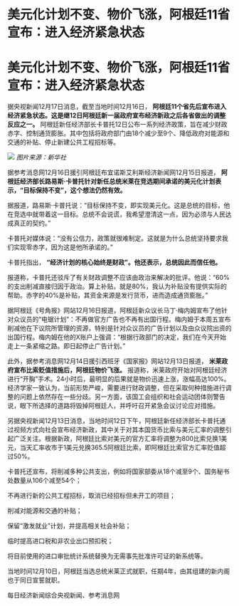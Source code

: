 # 美元化计划不变、物价飞涨，阿根廷11省宣布：进入经济紧急状态

# 美元化计划不变、物价飞涨，阿根廷11省宣布：进入经济紧急状态

据央视新闻12月17日消息，截至当地时间12月16日，
**阿根廷11个省先后宣布进入经济紧急状态。这是继12日阿根廷新一届政府宣布经济新政之后各省做出的调整反应之一。**
阿根廷新任经济部长卡普托12日公布一系列经济政策，旨在减少财政赤字、控制通货膨胀。其中包括将政府部门由18个减少至9个、降低政府对能源和交通的补贴、停止新建公共工程招标等。

![](https://inews.gtimg.com/om_bt/O2cXvOQYl_mCSaknfmjPixsAWGKKBA2nHewFqT2eLiogAAA/1000)
_图片来源：新华社_

据参考消息网12月16日援引阿根廷布宜诺斯艾利斯经济新闻网12月15日报道，
**阿根廷经济部长路易斯·卡普托针对新任总统米莱在竞选期间承诺的美元化计划表示，“目标保持不变”，这个想法仍然有效。**

据报道，路易斯·卡普托说：“目标保持不变，即实现美元化。这是总统的目标，他在竞选中就带着这一目标。总统不会说谎，我希望澄清这一点，因为必须与人民达成真正的契约。”

卡普托对媒体说：“没有公信力，政策就很难制定。这就是为什么总统坚持要求我们实现零赤字，因为这是他所承诺的。”

卡普托指出， **“经济计划的核心始终是财政”。他还表示，总统因此而信任他。**

报道称，卡普托还驳斥了有关财政调整不应该由政治来解决的批评。他说：“60%的支出削减直接归因于政治。算上补贴，就是80%，我认为补贴没有提供实际的帮助。赤字的40%是补贴，其资金来源是发行货币，进而造成通货膨胀。”

据阿根廷《号角报》网站12月16日报道，阿根廷新众议长马丁·梅内姆宣布了他针对众议员的“电锯计划”：不再做官方广告也不再有出国行程。梅内姆于本周五宣布削减他在下议院所管理的资源，特别是针对众议员的广告计划以及由众议院出资的出国行程。梅内姆在他的X账户上强调：“根据行政部门的决定，我们在今天开始走上一条紧缩之路。即日起停止广告计划。”

此外，据参考消息网12月14日援引西班牙《国家报》网站12月13日报道， **米莱政府宣布比索贬值措施后，阿根廷物价飞涨。**
报道称，米莱政府开始对阿根廷经济进行“开胸”手术。24小时后，最明显的后果就是物价迅速上涨，涨幅高达100%。经济学家一致认为，当前形势严峻，需要进行财政调整，但在采取何种措施进行调整的问题上依然存在一些分歧。另一方面，该国工会组织和社会运动团体则警告说，眼下所选择的道路将毁掉阿根廷人，并呼吁召开紧急会议讨论应对措施。

另据央视新闻12月13日消息，当地时间12日下午，阿根廷新任经济部长卡普托通过视频方式向社会宣布经济新政，其中关于对其本国货币比索与美元汇率的调整引起广泛关注。根据新政，阿根廷比索对美元的官方汇率将调整为800比索兑换1美元，当天汇率收市于1美元兑换365.5阿根廷比索，即阿根廷比索官方汇率贬值超过50%。

卡普托还宣布，将削减多种公共支出，例如将国家部委从18个减至9个、国务秘书处数量从106个减至54个；

不再进行新的公共工程招标，取消已经招标但未开工的项目；

削减对能源和交通的补贴；

保留“激发就业”计划，并提高相关社会补贴；

临时提高进口税和非农业出口预扣税；

将目前使用的进口审批统计系统替换为无需事先批准许可证的新系统等。

当地时间12月10日，阿根廷当选总统米莱正式就职，任期4年，由其组建的新内阁也于同日宣誓就职。

每日经济新闻综合央视新闻、参考消息网

